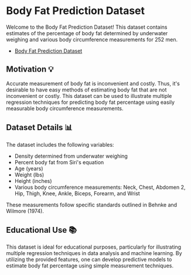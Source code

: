 # Body Fat Prediction Dataset 

Welcome to the Body Fat Prediction Dataset! This dataset contains estimates of the percentage of body fat determined by underwater weighing and various body circumference measurements for 252 men. 

- [Body Fat Prediction Dataset](https://www.kaggle.com/datasets/fedesoriano/body-fat-prediction-dataset)

## Motivation 💡

Accurate measurement of body fat is inconvenient and costly. Thus, it's desirable to have easy methods of estimating body fat that are not inconvenient or costly. This dataset can be used to illustrate multiple regression techniques for predicting body fat percentage using easily measurable body circumference measurements.

## Dataset Details 📊

The dataset includes the following variables:

- Density determined from underwater weighing
- Percent body fat from Siri's equation
- Age (years)
- Weight (lbs)
- Height (inches)
- Various body circumference measurements: Neck, Chest, Abdomen 2, Hip, Thigh, Knee, Ankle, Biceps, Forearm, and Wrist

These measurements follow specific standards outlined in Behnke and Wilmore (1974).

## Educational Use 📚

This dataset is ideal for educational purposes, particularly for illustrating multiple regression techniques in data analysis and machine learning. By utilizing the provided features, one can develop predictive models to estimate body fat percentage using simple measurement techniques.

